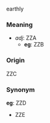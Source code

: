 earthly
### Meaning
+ _adj_: ZZA
	+ __eg__: ZZB

### Origin

ZZC

### Synonym

__eg__: ZZD

+ ZZE


